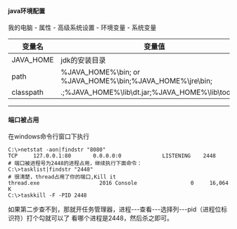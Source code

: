 
#### java环境配置
我的电脑 - 属性 - 高级系统设置 - 环境变量 - 系统变量  

| 变量名       | 变量值                                                      |
|-----------|----------------------------------------------------------|
| JAVA_HOME | jdk的安装目录                                                 |
| path      | %JAVA_HOME%\bin; or %JAVA_HOME%\bin;%JAVA_HOME%\jre\bin; |
| classpath | .;%JAVA_HOME%\lib\dt.jar;%JAVA_HOME%\lib\tools.jar;      |


************************************************************************************************************************   
#### 端口被占用
在windows命令行窗口下执行
```
C:\>netstat -aon|findstr "8080" 
TCP     127.0.0.1:80       0.0.0.0:0             LISTENING    2448
# 端口被进程号为2448的进程占用，继续执行下面命令：
C:\>tasklist|findstr "2448" 
# 很清楚，thread占用了你的端口,Kill it
thread.exe                   2016 Console                 0     16,064 K
C:\>taskkill -F -PID 2448
```
如果第二步查不到，那就开任务管理器，进程---查看---选择列---pid（进程位标识符）打个勾就可以了
看哪个进程是2448，然后杀之即可。
